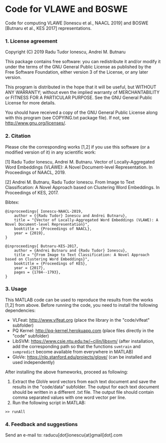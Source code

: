 # Code for VLAWE and BOSWE
Code for computing VLAWE [Ionescu et al., NAACL 2019] and BOSWE [Butnaru et al., KES 2017] representations.

### 1. License agreement

Copyright (C) 2019  Radu Tudor Ionescu, Andrei M. Butnaru
 
 This package contains free software: you can redistribute it and/or modify it under
 the terms of the GNU General Public License as published by the Free Software
 Foundation, either version 3 of the License, or any later version.
 
 This program is distributed in the hope that it will be useful, but WITHOUT ANY
 WARRANTY; without even the implied warranty of MERCHANTABILITY or FITNESS FOR A
 PARTICULAR PURPOSE.  See the GNU General Public License for more details.
 
 You should have received a copy of the GNU General Public License along with this
 program (see COPYING.txt package file). If not, see <http://www.gnu.org/licenses/>.
 
### 2. Citation

Please cite the corresponding works [1,2] if you use this software (or a modified version of it) in any scientific
 work:
 
[1] Radu Tudor Ionescu, Andrei M. Butnaru. Vector of Locally-Aggregated Word Embeddings (VLAWE): A Novel Document-level Representation. In Proceedings of NAACL, 2019.

[2] Andrei M. Butnaru, Radu Tudor Ionescu. From Image to Text Classification: A Novel Approach based on Clustering Word Embeddings. In Proceedings of KES, 2017.

Bibtex:
```
@inproceedings{ Ionescu-NAACL-2019,
	author = {{Radu Tudor} Ionescu and Andrei Butnaru},
	title = "{Vector of Locally-Aggregated Word Embeddings (VLAWE): A Novel Document-level Representation}",
	booktitle = {Proceedings of NAACL},
	year = {2019},
}

@inproceedings{ Butnaru-KES-2017,
	author = {Andrei Butnaru and {Radu Tudor} Ionescu},
	title = "{From Image to Text Classification: A Novel Approach based on Clustering Word Embeddings}",
	booktitle = {Proceedings of KES},
	year = {2017},
	pages = {1784--1793},
}
```

### 3. Usage

This MATLAB code can be used to reproduce the results from the works [1,2] from above. Before running the code, you need to install the following dependencies:
- VLFeat: http://www.vlfeat.org (place the library in the "code/vlfeat" subfolder)
- PQ Kernel: http://pq-kernel.herokuapp.com (place files directly in the "code" subfolder)
- LibSVM: https://www.csie.ntu.edu.tw/~cjlin/libsvm/ (after installation, add the corresponding path so that the functions ```svmtrain``` and ```svmpredict``` become available from everywhere in MATLAB)
- GloVe: https://nlp.stanford.edu/projects/glove/ (can be installed and used independently)

After installing the above frameworks, proceed as following:
1. Extract the GloVe word vectors from each text document and save the results in the "code/data" subfolder. The output for each text document should be written in a different .txt file. The output file should contain comma separated values with one word vector per line.
2. Run the following script in MATLAB:
```
>> runAll
```

### 4. Feedback and suggestions
 
Send an e-mail to: raducu[dot]ionescu{at}gmail[dot].com
